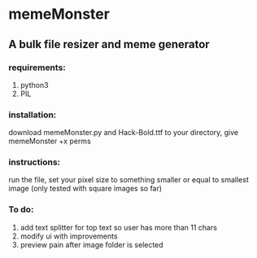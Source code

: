 # memeMonster
## A bulk file resizer and meme generator

### requirements:

1. python3
2. PIL


### installation:
download memeMonster.py and Hack-Bold.ttf to your directory, give memeMonster +x perms

### instructions:

run the file, set your pixel size to something smaller or equal to smallest image
(only tested with square images so far)


### To do:

1. add text splitter for top text so user has more than 11 chars
2. modify ui with improvements
3. preview pain after image folder is selected
